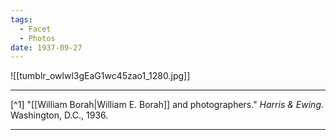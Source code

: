 ```yaml
---
tags:
  - Facet
  - Photos
date: 1937-09-27
---
```

![[tumblr_owlwl3gEaG1wc45zao1_1280.jpg]]



---

[^1] "[[William Borah|William E. Borah]] and photographers." *Harris & Ewing*. Washington, D.C., 1936.

---